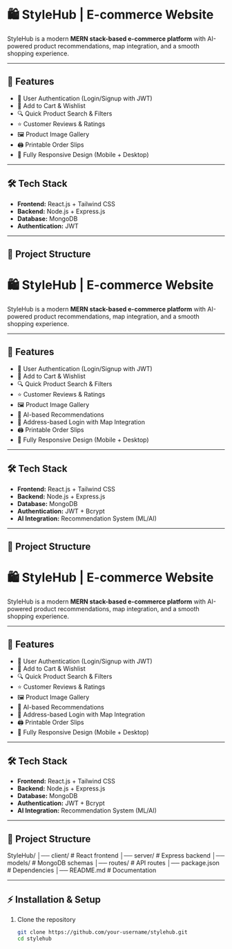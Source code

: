 # 🛍️ StyleHub | E-commerce Website  

StyleHub is a modern **MERN stack-based e-commerce platform** with AI-powered product recommendations, map integration, and a smooth shopping experience.  

---

## 🚀 Features  

- 🔑 User Authentication (Login/Signup with JWT)  
- 🛒 Add to Cart & Wishlist  
- 🔍 Quick Product Search & Filters  
- ⭐ Customer Reviews & Ratings  
- 🖼️ Product Image Gallery  
- 🖨️ Printable Order Slips  
- 📱 Fully Responsive Design (Mobile + Desktop)  

---

## 🛠️ Tech Stack  

- **Frontend:** React.js + Tailwind CSS  
- **Backend:** Node.js + Express.js  
- **Database:** MongoDB  
- **Authentication:** JWT   


---

## 📂 Project Structure  
# 🛍️ StyleHub | E-commerce Website  

StyleHub is a modern **MERN stack-based e-commerce platform** with AI-powered product recommendations, map integration, and a smooth shopping experience.  

---

## 🚀 Features  

- 🔑 User Authentication (Login/Signup with JWT)  
- 🛒 Add to Cart & Wishlist  
- 🔍 Quick Product Search & Filters  
- ⭐ Customer Reviews & Ratings  
- 🖼️ Product Image Gallery  
- 🤖 AI-based Recommendations  
- 📍 Address-based Login with Map Integration  
- 🖨️ Printable Order Slips  
- 📱 Fully Responsive Design (Mobile + Desktop)  

---

## 🛠️ Tech Stack  

- **Frontend:** React.js + Tailwind CSS  
- **Backend:** Node.js + Express.js  
- **Database:** MongoDB  
- **Authentication:** JWT + Bcrypt  
- **AI Integration:** Recommendation System (ML/AI)  

---

## 📂 Project Structure  

# 🛍️ StyleHub | E-commerce Website  

StyleHub is a modern **MERN stack-based e-commerce platform** with AI-powered product recommendations, map integration, and a smooth shopping experience.  

---

## 🚀 Features  

- 🔑 User Authentication (Login/Signup with JWT)  
- 🛒 Add to Cart & Wishlist  
- 🔍 Quick Product Search & Filters  
- ⭐ Customer Reviews & Ratings  
- 🖼️ Product Image Gallery  
- 🤖 AI-based Recommendations  
- 📍 Address-based Login with Map Integration  
- 🖨️ Printable Order Slips  
- 📱 Fully Responsive Design (Mobile + Desktop)  

---

## 🛠️ Tech Stack  

- **Frontend:** React.js + Tailwind CSS  
- **Backend:** Node.js + Express.js  
- **Database:** MongoDB  
- **Authentication:** JWT + Bcrypt  
- **AI Integration:** Recommendation System (ML/AI)  

---

## 📂 Project Structure  

StyleHub/
│── client/ # React frontend
│── server/ # Express backend
│── models/ # MongoDB schemas
│── routes/ # API routes
│── package.json # Dependencies
│── README.md # Documentation


---

## ⚡ Installation & Setup  

1. Clone the repository  
   ```bash
   git clone https://github.com/your-username/stylehub.git
   cd stylehub

